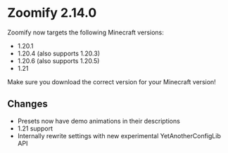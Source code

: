 # Zoomify 2.14.0

Zoomify now targets the following Minecraft versions:

- 1.20.1
- 1.20.4 (also supports 1.20.3)
- 1.20.6 (also supports 1.20.5)
- 1.21

Make sure you download the correct version for your Minecraft version!

## Changes

- Presets now have demo animations in their descriptions
- 1.21 support
- Internally rewrite settings with new experimental YetAnotherConfigLib API
